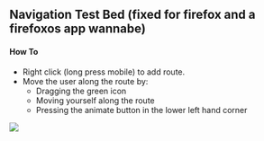## Navigation Test Bed (fixed for firefox and a firefoxos app wannabe)

#### How To
* Right click (long press mobile) to add route. 
* Move the user along the route by:
    - Dragging the green icon
    - Moving yourself along the route
    - Pressing the animate button in the lower left hand corner


![](https://i.cloudup.com/axym2gQqqD.gif)
